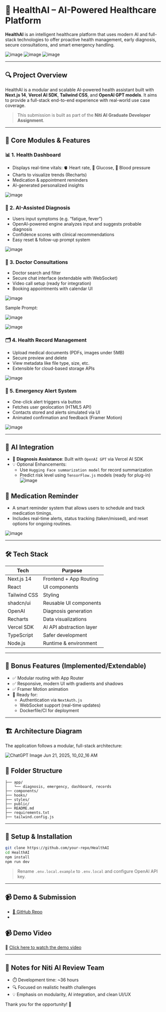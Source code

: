 
# 🧠 HealthAI – AI-Powered Healthcare Platform

**HealthAI** is an intelligent healthcare platform that uses modern AI and full-stack technologies to offer proactive health management, early diagnosis, secure consultations, and smart emergency handling.

![image](https://github.com/user-attachments/assets/c9de5ba8-6a75-4943-add5-f253923b22b2)
![image](https://github.com/user-attachments/assets/29f37dd4-74b4-4687-a76e-48e9cfebd7e7)
![image](https://github.com/user-attachments/assets/705e6185-fc9a-4d33-9f5d-18fe0e10a6fc)


---

## 🔍 Project Overview

HealthAI is a modular and scalable AI-powered health assistant built with **Next.js 14**, **Vercel AI SDK**, **Tailwind CSS**, and **OpenAI GPT models**. It aims to provide a full-stack end-to-end experience with real-world use case coverage.

> This submission is built as part of the **Niti AI Graduate Developer Assignment**.

---

## 🧩 Core Modules & Features

### 📊 1. **Health Dashboard**
- Displays real-time vitals: 🫀 Heart rate, 💉 Glucose, 🔵 Blood pressure
- Charts to visualize trends (Recharts)
- Medication & appointment reminders
- AI-generated personalized insights

![image](https://github.com/user-attachments/assets/ec7b673d-5a1b-4944-bb45-17141b1dabd3)


### 🧠 2. **AI-Assisted Diagnosis**
- Users input symptoms (e.g. “fatigue, fever”)
- OpenAI-powered engine analyzes input and suggests probable diagnosis
- Confidence scores with clinical recommendations
- Easy reset & follow-up prompt system

![image](https://github.com/user-attachments/assets/b5e7fea5-340e-4dc8-8bbb-5500d83d57df)

### 💬 3. **Doctor Consultations**
- Doctor search and filter
- Secure chat interface (extendable with WebSocket)
- Video call setup (ready for integration)
- Booking appointments with calendar UI

![image](https://github.com/user-attachments/assets/4df9c31a-3755-47b0-a468-a6186e8ff560)

Sample Prompt:

![image](https://github.com/user-attachments/assets/8a7e473a-123d-4403-8fad-75a9cb513dfe)


![image](https://github.com/user-attachments/assets/5803f06f-4953-4c73-975f-b1e0aa1e15bd)

### 🗂️ 4. **Health Record Management**
- Upload medical documents (PDFs, images under 5MB)
- Secure preview and delete
- View metadata like file type, size, etc.
- Extensible for cloud-based storage APIs

![image](https://github.com/user-attachments/assets/6ad7bef0-ee32-441d-8f22-a87f64cdf827)

### 🚨 5. **Emergency Alert System**
- One-click alert triggers via button
- Fetches user geolocation (HTML5 API)
- Contacts stored and alerts simulated via UI
- Animated confirmation and feedback (Framer Motion)

![image](https://github.com/user-attachments/assets/ea6623e6-a3ae-4ebd-86ba-fb0472bd831f)

---

## 🧠 AI Integration

- 🧠 **Diagnosis Assistance**: Built with `OpenAI GPT` via Vercel AI SDK
- 💡 Optional Enhancements:
  - Use `Hugging Face summarization model` for record summarization
  - Predict risk level using `TensorFlow.js` models (ready for plug-in)
![image](https://github.com/user-attachments/assets/8ad905d0-511a-4e6b-8645-16e2bde92f1e)


## 💊 Medication Reminder
- A smart reminder system that allows users to schedule and track medication timings.
- Includes real-time alerts, status tracking (taken/missed), and reset options for ongoing routines.

![image](https://github.com/user-attachments/assets/e5c884cc-5a83-4d2f-8cdf-7f1dede5e9b3)


---

## 🛠️ Tech Stack

| Tech         | Purpose                          |
|--------------|----------------------------------|
| Next.js 14   | Frontend + App Routing           |
| React        | UI components                    |
| Tailwind CSS | Styling                          |
| shadcn/ui    | Reusable UI components           |
| OpenAI       | Diagnosis generation             |
| Recharts     | Data visualizations              |
| Vercel SDK   | AI API abstraction layer         |
| TypeScript   | Safer development                |
| Node.js      | Runtime & environment            |

---

## 🧪 Bonus Features (Implemented/Extendable)
- ✅ Modular routing with App Router
- ✅ Responsive, modern UI with gradients and shadows
- ✅ Framer Motion animation
- 🧪 Ready for:
  - Authentication via `NextAuth.js`
  - WebSocket support (real-time updates)
  - Dockerfile/CI for deployment

---
## 🏗 Architecture Diagram

The application follows a modular, full-stack architecture:

![ChatGPT Image Jun 21, 2025, 10_02_16 AM](https://github.com/user-attachments/assets/25a83c14-99ce-4090-b8e1-06041cfdc3a3)


## 📁 Folder Structure

```
├── app/
│   └── diagnosis, emergency, dashboard, records
├── components/
├── hooks/
├── styles/
├── public/
├── README.md
├── requirements.txt
├── tailwind.config.js
```

---

## 🚀 Setup & Installation

```bash
git clone https://github.com/your-repo/HealthAI
cd HealthAI
npm install
npm run dev
```

> Rename `.env.local.example` to `.env.local` and configure OpenAI API key.

---

## 📹 Demo & Submission

- [🔗 GitHub Repo]([https://github.com/yourname/health-ai](https://github.com/SAMRITHA-2026/Niti-Al-Graduate-Developer---HealthAI))
- 
## 📹 Demo Video

🔗 [Click here to watch the demo video](https://github.com/SAMRITHA-2026/Niti-Al-Graduate-Developer---HealthAI/blob/main/demo-video.mp4)



---

## 📌 Notes for Niti AI Review Team

- ⏱️ Development time: ~36 hours
- 🔍 Focused on realistic health challenges
- 💡 Emphasis on modularity, AI integration, and clean UI/UX

Thank you for the opportunity! 🙏
